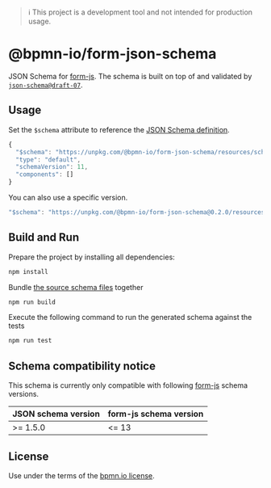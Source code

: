 > ℹ️ This project is a development tool and not intended for production usage.

# @bpmn-io/form-json-schema

JSON Schema for [form-js](https://github.com/bpmn-io/form-js). The schema is built on top of and validated by [`json-schema@draft-07`](https://json-schema.org/draft-07/json-schema-release-notes.html).


## Usage

Set the `$schema` attribute to reference the [JSON Schema definition](./resources/schema.json).

```js
{
  "$schema": "https://unpkg.com/@bpmn-io/form-json-schema/resources/schema.json",
  "type": "default",
  "schemaVersion": 11,
  "components": []
}
```

You can also use a specific version.

```js
"$schema": "https://unpkg.com/@bpmn-io/form-json-schema@0.2.0/resources/schema.json"
```

## Build and Run

Prepare the project by installing all dependencies:

```sh
npm install
```

Bundle [the source schema files](./src) together

```sh
npm run build
```

Execute the following command to run the generated schema against the tests

```sh
npm run test
```

## Schema compatibility notice

This schema is currently only compatible with following [form-js](https://github.com/bpmn-io/form-js) schema versions.

| JSON schema version | form-js schema version |
|---|---|
| >= 1.5.0  | <= 13 |

## License

Use under the terms of the [bpmn.io license](http://bpmn.io/license).
